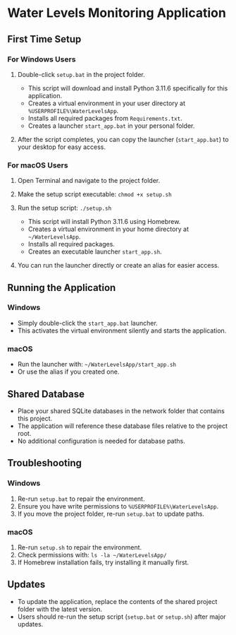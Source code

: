 # Water Levels Monitoring Application

## First Time Setup

### For Windows Users

1. Double-click `setup.bat` in the project folder.
   - This script will download and install Python 3.11.6 specifically for this application.
   - Creates a virtual environment in your user directory at `%USERPROFILE%\WaterLevelsApp`.
   - Installs all required packages from `Requirements.txt`.
   - Creates a launcher `start_app.bat` in your personal folder.

2. After the script completes, you can copy the launcher (`start_app.bat`) to your desktop for easy access.

### For macOS Users

1. Open Terminal and navigate to the project folder.
2. Make the setup script executable: `chmod +x setup.sh`
3. Run the setup script: `./setup.sh`
   - This script will install Python 3.11.6 using Homebrew.
   - Creates a virtual environment in your home directory at `~/WaterLevelsApp`.
   - Installs all required packages.
   - Creates an executable launcher `start_app.sh`.

4. You can run the launcher directly or create an alias for easier access.

## Running the Application

### Windows
- Simply double-click the `start_app.bat` launcher.
- This activates the virtual environment silently and starts the application.

### macOS
- Run the launcher with: `~/WaterLevelsApp/start_app.sh`
- Or use the alias if you created one.

## Shared Database

- Place your shared SQLite databases in the network folder that contains this project.
- The application will reference these database files relative to the project root.
- No additional configuration is needed for database paths.

## Troubleshooting

### Windows
1. Re-run `setup.bat` to repair the environment.
2. Ensure you have write permissions to `%USERPROFILE%\WaterLevelsApp`.
3. If you move the project folder, re-run `setup.bat` to update paths.

### macOS
1. Re-run `setup.sh` to repair the environment.
2. Check permissions with: `ls -la ~/WaterLevelsApp/`
3. If Homebrew installation fails, try installing it manually first.

## Updates

- To update the application, replace the contents of the shared project folder with the latest version.
- Users should re-run the setup script (`setup.bat` or `setup.sh`) after major updates.
